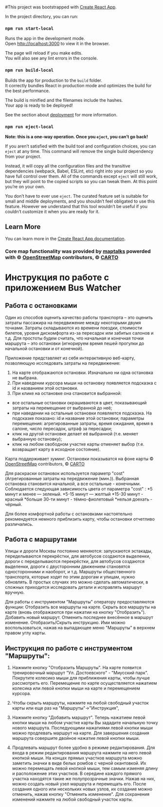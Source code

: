 #This project was bootstrapped with [Create React App](https://github.com/facebook/create-react-app).

In the project directory, you can run:

### `npm run start-local`

Runs the app in the development mode.\
Open [http://localhost:3000](http://localhost:3000) to view it in the browser.

The page will reload if you make edits.\
You will also see any lint errors in the console.

### `npm run build-local`

Builds the app for production to the `build` folder.\
It correctly bundles React in production mode and optimizes the build for the best performance.

The build is minified and the filenames include the hashes.\
Your app is ready to be deployed!

See the section about [deployment](https://facebook.github.io/create-react-app/docs/deployment) for more information.

### `npm run eject-local`

**Note: this is a one-way operation. Once you `eject`, you can’t go back!**

If you aren’t satisfied with the build tool and configuration choices, you can `eject` at any time. This command will remove the single build dependency from your project.

Instead, it will copy all the configuration files and the transitive dependencies (webpack, Babel, ESLint, etc) right into your project so you have full control over them. All of the commands except `eject` will still work, but they will point to the copied scripts so you can tweak them. At this point you’re on your own.

You don’t have to ever use `eject`. The curated feature set is suitable for small and middle deployments, and you shouldn’t feel obligated to use this feature. However we understand that this tool wouldn’t be useful if you couldn’t customize it when you are ready for it.

## Learn More

You can learn more in the [Create React App documentation](https://facebook.github.io/create-react-app/docs/getting-started).


### Core map functionality was provided by <a href="http://maptalks.org">maptalks</a> powerded with &copy; <a href="http://osm.org">OpenStreetMap</a> contributors, &copy; <a href="https://carto.com/">CARTO</a>

# Инструкция по работе с приложением Bus Watcher
## Работа с остановками

Один из способов оценить качество работы транспорта – это оценить затраты пассажира на передвижение между некоторыми двумя точками. 
Затраты складываются из времени поездки, стоимости билетов, уровня дискомфорта из-за пересадок или забитых салонов и т.д.
Для простоты будем считать, что начальная и конечная точки маршрута – это остановки (игнорируем время пешей прогулки до начальной остановки и от конечной).

Приложение представляет из себя интерактивную веб-карту, позволяющую исследовать затраты на передвижение:

1. На карте отображаются остановки. Изначально ни одна остановка не выбрана.
2. При наведении курсора мыши на остановку появляется подсказка с id и 
названием этой остановки.
3. При клике на остановке она становится выбранной:
* все остальные остановки окрашиваются в цвет, показывающий затраты на перемещение от выбранной до неё;
* при наведении на остальные остановки появляется подсказка. На 
подсказке показано: id и название этой остановки; параметры перемещения: агрегированные затраты, время ожидания, время в салоне, 
число пересадок, штраф за пересадки;
* клик на другой остановке делает её выбранной (т.е. меняет выбранную остановку);
* клик на любом свободном участке карты отменяет выбор (т.е. возвращает карту в исходное состояние).

Карта поддерживает зуминг. Остановки показыватся на фоне карты &copy; <a href="http://osm.org">OpenStreetMap</a> contributors, &copy; <a href="https://carto.com/">CARTO</a>

Для раскраски остановок используется параметр "cost" (Агрегированные затраты на передвижение (мин.)).
Выбранная остановка становится начальной, а  все остальные - конечными.
Соблюдается следующая зависимость цвета от параметра "cost" : 
*5 минут и менее — зеленый.
*5-15 минут — желтый
*15-30 минут - красный
*больше 30-ти минут - тёмно-фиолетовый
*нельзя доехать - чёрный.

Для более комфортной работы с остановками настоятельно рекомендуется немного приблизить карту, чтобы остановки отчетливо различались.

## Работа с маршрутами

Улицы и дороги Москвы постоянно меняются: запускаются эстакады,
переделываются перекрёстки, для автобусов создаются выделенки, дороги с
переделываются перекрёстки, для автобусов создаются выделенки, дороги с
двусторонним движением становятся односторонними и наоборот, и т.д. Маршруты общественного транспорта, которые ходят по этим дорогам и улицам, нужно обновлять. В простых случаях это можно сделать автоматически, в сложных
приходится исследовать детали и исправлять маршрут вручную.

Для работы с инструментом "Маршруты" оператору предоставляются функции:
Отобразить все маршруты на карте.
Скрыть все маршруты на карте (вновь отображаются при нажатии на кнопку "Отобразить").
Добавить новый маршрут.
Отменить последнее внесённое в маршрут изменение.
Отобразить/Скрыть инструкцию.
Ими можно воспользоваться, нажав на выпадающее меню "Маршруты" в верхнем правом углу карты.

## Инструкция по работе с инструментом "Маршруты":
1. Нажмите кнопку "Отобразить Маршруты".
На карте появится тренировочный маршрут "Ул. Достоевского" - "Миусский парк".
Покрутите колесико мыши для приближения карты, чтобы лучше рассмотреть его.
Перемещение по карте осуществляется нажатием колесика или левой кнопки мыши на карте и перемещением курсора.

2. Чтобы скрыть маршруты, нажмите на любой свободный участок карты или еще раз на "Маршруты"->"Инструкция",

3. Нажмите кнопку "Добавить маршрут".
Теперь нажатием левой кнопки мыши на любом участке карты Вы зададите начальную точку нового маршрута.
Последующими нажатиями левой кнопки мыши можно продлевать маршрут на карте.
Для завершения создания маршрута совершите двойное нажатие левой кнопки мыши.

4. Продлевать маршрут более удобно в режиме редактирования.
Для входа в режим редактирования маршрута нажмите на него левой кнопкой мыши.
На концах прямых участков маршрута можно заметить значки в виде белых ромбов с черной окантовкой.
Их можно перемещать левой кнопкой мыши, тем самым изменяя длину и расположение этих участков.
В середине каждого прямого участка находятся такие же полупрозрачные значки.
Нажав на них, можно создать новый узел маршрута и перемещать его.
После создания одного или нескольких новых узлов, их создание можно отменить, нажав кнопку "Отменить изменение".
Для сохранения изменений нажмите на любой свободный участок карты.
